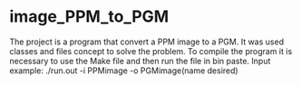 # image_PPM_to_PGM

The project is a program that convert a PPM image to a PGM. It was used classes and files concept to solve the problem. To compile the program it is necessary to use the Make file and then run the file in bin paste.
Input example: ./run.out -i PPMimage -o PGMimage(name desired)
